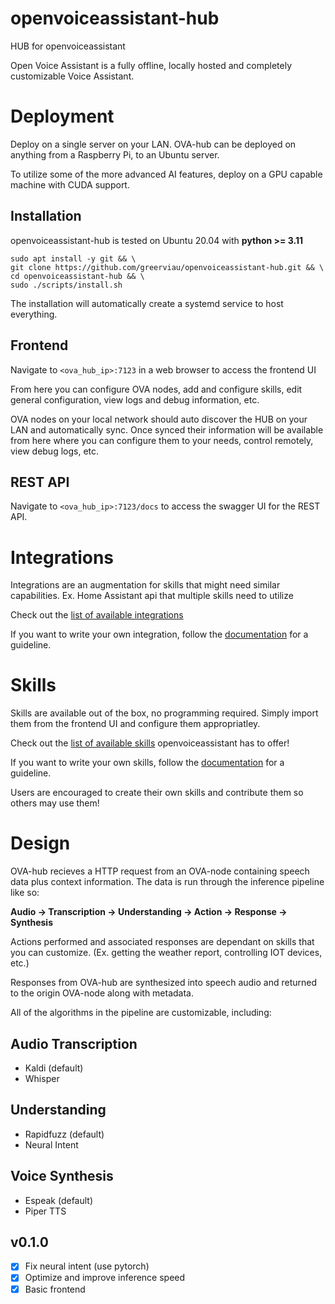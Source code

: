 # openvoiceassistant-hub
HUB for openvoiceassistant

Open Voice Assistant is a fully offline, locally hosted and completely customizable Voice Assistant.

# Deployment
Deploy on a single server on your LAN. OVA-hub can be deployed on anything from a Raspberry Pi, to an Ubuntu server.

To utilize some of the more advanced AI features, deploy on a GPU capable machine with CUDA support.

## Installation
openvoiceassistant-hub is tested on Ubuntu 20.04 with **python >= 3.11**

```
sudo apt install -y git && \
git clone https://github.com/greerviau/openvoiceassistant-hub.git && \
cd openvoiceassistant-hub && \
sudo ./scripts/install.sh
```

The installation will automatically create a systemd service to host everything.

## Frontend
Navigate to ```<ova_hub_ip>:7123``` in a web browser to access the frontend UI

From here you can configure OVA nodes, add and configure skills, edit general configuration, view logs and debug information, etc.

OVA nodes on your local network should auto discover the HUB on your LAN and automatically sync. Once synced their information will be available from here where you can configure them to your needs, control remotely, view debug logs, etc.

## REST API
Navigate to ```<ova_hub_ip>:7123/docs``` to access the swagger UI for the REST API.

# Integrations
Integrations are an augmentation for skills that might need similar capabilities. Ex. Home Assistant api that multiple skills need to utilize

Check out the [list of available integrations](core/integrations)

If you want to write your own integration, follow the [documentation](core/integrations/README.md#writing-a-custom-integration) for a guideline. 

# Skills
Skills are available out of the box, no programming required. Simply import them from the frontend UI and configure them appropriatley.

Check out the [list of available skills](core/skills) openvoiceassistant has to offer!

If you want to write your own skills, follow the [documentation](core/skills/README.md#writing-a-custom-skill) for a guideline. 

Users are encouraged to create their own skills and contribute them so others may use them!

# Design
OVA-hub recieves a HTTP request from an OVA-node containing speech data plus context information. The data is run through the inference pipeline like so:

**Audio -> Transcription -> Understanding -> Action -> Response -> Synthesis**

Actions performed and associated responses are dependant on skills that you can customize. (Ex. getting the weather report, controlling IOT devices, etc.)

Responses from OVA-hub are synthesized into speech audio and returned to the origin OVA-node along with metadata.

All of the algorithms in the pipeline are customizable, including:

## Audio Transcription
* Kaldi (default)
* Whisper

## Understanding
* Rapidfuzz (default)
* Neural Intent

## Voice Synthesis
* Espeak (default)
* Piper TTS

## v0.1.0
- [x] Fix neural intent (use pytorch)
- [x] Optimize and improve inference speed
- [x] Basic frontend